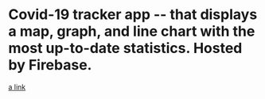 # Covid-19 tracker app -- that displays a map, graph, and line chart with the most up-to-date statistics. Hosted by Firebase.

[a link](https://covid19tracker-5585e.web.app/)
